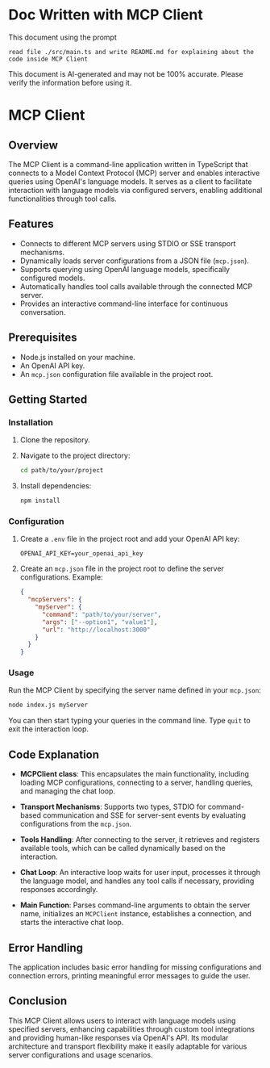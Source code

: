 # Doc Written with MCP Client

This document using the prompt
```
read file ./src/main.ts and write README.md for explaining about the code inside MCP Client
```

This document is AI-generated and may not be 100% accurate. Please verify the information before using it.

# MCP Client

## Overview

The MCP Client is a command-line application written in TypeScript that connects to a Model Context Protocol (MCP) server and enables interactive queries using OpenAI's language models. It serves as a client to facilitate interaction with language models via configured servers, enabling additional functionalities through tool calls.

## Features

- Connects to different MCP servers using STDIO or SSE transport mechanisms.
- Dynamically loads server configurations from a JSON file (`mcp.json`).
- Supports querying using OpenAI language models, specifically configured models.
- Automatically handles tool calls available through the connected MCP server.
- Provides an interactive command-line interface for continuous conversation.

## Prerequisites

- Node.js installed on your machine.
- An OpenAI API key.
- An `mcp.json` configuration file available in the project root.

## Getting Started

### Installation

1. Clone the repository.
   
2. Navigate to the project directory:

   ```bash
   cd path/to/your/project
   ```

3. Install dependencies:

   ```bash
   npm install
   ```

### Configuration

1. Create a `.env` file in the project root and add your OpenAI API key:

   ```env
   OPENAI_API_KEY=your_openai_api_key
   ```

2. Create an `mcp.json` file in the project root to define the server configurations. Example:

   ```json
   {
     "mcpServers": {
       "myServer": {
         "command": "path/to/your/server",
         "args": ["--option1", "value1"],
         "url": "http://localhost:3000"
       }
     }
   }
   ```

### Usage

Run the MCP Client by specifying the server name defined in your `mcp.json`:

```bash
node index.js myServer
```

You can then start typing your queries in the command line. Type `quit` to exit the interaction loop.

## Code Explanation

- **MCPClient class**: This encapsulates the main functionality, including loading MCP configurations, connecting to a server, handling queries, and managing the chat loop.

- **Transport Mechanisms**: Supports two types, STDIO for command-based communication and SSE for server-sent events by evaluating configurations from the `mcp.json`.

- **Tools Handling**: After connecting to the server, it retrieves and registers available tools, which can be called dynamically based on the interaction.

- **Chat Loop**: An interactive loop waits for user input, processes it through the language model, and handles any tool calls if necessary, providing responses accordingly.

- **Main Function**: Parses command-line arguments to obtain the server name, initializes an `MCPClient` instance, establishes a connection, and starts the interactive chat loop.

## Error Handling

The application includes basic error handling for missing configurations and connection errors, printing meaningful error messages to guide the user.

## Conclusion

This MCP Client allows users to interact with language models using specified servers, enhancing capabilities through custom tool integrations and providing human-like responses via OpenAI's API. Its modular architecture and transport flexibility make it easily adaptable for various server configurations and usage scenarios.